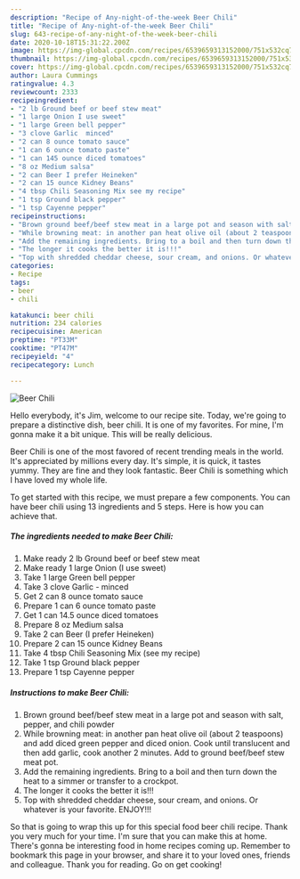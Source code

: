 ```yaml
---
description: "Recipe of Any-night-of-the-week Beer Chili"
title: "Recipe of Any-night-of-the-week Beer Chili"
slug: 643-recipe-of-any-night-of-the-week-beer-chili
date: 2020-10-18T15:31:22.200Z
image: https://img-global.cpcdn.com/recipes/6539659313152000/751x532cq70/beer-chili-recipe-main-photo.jpg
thumbnail: https://img-global.cpcdn.com/recipes/6539659313152000/751x532cq70/beer-chili-recipe-main-photo.jpg
cover: https://img-global.cpcdn.com/recipes/6539659313152000/751x532cq70/beer-chili-recipe-main-photo.jpg
author: Laura Cummings
ratingvalue: 4.3
reviewcount: 2333
recipeingredient:
- "2 lb Ground beef or beef stew meat"
- "1 large Onion I use sweet"
- "1 large Green bell pepper"
- "3 clove Garlic  minced"
- "2 can 8 ounce tomato sauce"
- "1 can 6 ounce tomato paste"
- "1 can 145 ounce diced tomatoes"
- "8 oz Medium salsa"
- "2 can Beer I prefer Heineken"
- "2 can 15 ounce Kidney Beans"
- "4 tbsp Chili Seasoning Mix see my recipe"
- "1 tsp Ground black pepper"
- "1 tsp Cayenne pepper"
recipeinstructions:
- "Brown ground beef/beef stew meat in a large pot and season with salt, pepper, and chili powder"
- "While browning meat: in another pan heat olive oil (about 2 teaspoons) and add diced green pepper and diced onion. Cook until translucent and then add garlic, cook another 2 minutes. Add to ground beef/beef stew meat pot."
- "Add the remaining ingredients. Bring to a boil and then turn down the heat to a simmer or transfer to a crockpot."
- "The longer it cooks the better it is!!!"
- "Top with shredded cheddar cheese, sour cream, and onions. Or whatever is your favorite. ENJOY!!!"
categories:
- Recipe
tags:
- beer
- chili

katakunci: beer chili 
nutrition: 234 calories
recipecuisine: American
preptime: "PT33M"
cooktime: "PT47M"
recipeyield: "4"
recipecategory: Lunch

---
```



![Beer Chili](https://img-global.cpcdn.com/recipes/6539659313152000/751x532cq70/beer-chili-recipe-main-photo.jpg)

Hello everybody, it's Jim, welcome to our recipe site. Today, we're going to prepare a distinctive dish, beer chili. It is one of my favorites. For mine, I'm gonna make it a bit unique. This will be really delicious.



Beer Chili is one of the most favored of recent trending meals in the world. It's appreciated by millions every day. It's simple, it is quick, it tastes yummy. They are fine and they look fantastic. Beer Chili is something which I have loved my whole life.


To get started with this recipe, we must prepare a few components. You can have beer chili using 13 ingredients and 5 steps. Here is how you can achieve that.

<!--inarticleads1-->

##### The ingredients needed to make Beer Chili:

1. Make ready 2 lb Ground beef or beef stew meat
1. Make ready 1 large Onion (I use sweet)
1. Take 1 large Green bell pepper
1. Take 3 clove Garlic - minced
1. Get 2 can 8 ounce tomato sauce
1. Prepare 1 can 6 ounce tomato paste
1. Get 1 can 14.5 ounce diced tomatoes
1. Prepare 8 oz Medium salsa
1. Take 2 can Beer (I prefer Heineken)
1. Prepare 2 can 15 ounce Kidney Beans
1. Take 4 tbsp Chili Seasoning Mix (see my recipe)
1. Take 1 tsp Ground black pepper
1. Prepare 1 tsp Cayenne pepper




<!--inarticleads2-->

##### Instructions to make Beer Chili:

1. Brown ground beef/beef stew meat in a large pot and season with salt, pepper, and chili powder
1. While browning meat: in another pan heat olive oil (about 2 teaspoons) and add diced green pepper and diced onion. Cook until translucent and then add garlic, cook another 2 minutes. Add to ground beef/beef stew meat pot.
1. Add the remaining ingredients. Bring to a boil and then turn down the heat to a simmer or transfer to a crockpot.
1. The longer it cooks the better it is!!!
1. Top with shredded cheddar cheese, sour cream, and onions. Or whatever is your favorite. ENJOY!!!




So that is going to wrap this up for this special food beer chili recipe. Thank you very much for your time. I'm sure that you can make this at home. There's gonna be interesting food in home recipes coming up. Remember to bookmark this page in your browser, and share it to your loved ones, friends and colleague. Thank you for reading. Go on get cooking!
